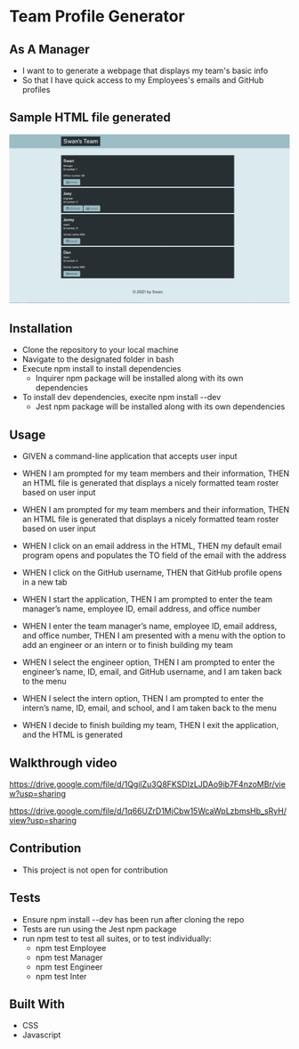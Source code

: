 # Team Profile Generator

## As A Manager

  * I want to to generate a webpage that displays my team's basic info
  * So that I have quick access to my Employees's emails and GitHub profiles
  
## Sample HTML file generated 

![Alt text](/src/images/website.JPG?raw=true "Optional Title")

## Installation

  * Clone the repository to your local machine
  * Navigate to the designated folder in bash
  * Execute npm install to install dependencies
    * Inquirer npm package will be installed along with its own dependencies
  * To install dev dependencies, execite npm install --dev
    * Jest npm package will be installed along with its own dependencies
    
## Usage

* GIVEN a command-line application that accepts user input

* WHEN I am prompted for my team members and their information, 
  THEN an HTML file is generated that displays a nicely formatted team roster based on user input
  
* WHEN I am prompted for my team members and their information, 
  THEN an HTML file is generated that displays a nicely formatted team roster based on user input
  
* WHEN I click on an email address in the HTML,
  THEN my default email program opens and populates the TO field of the email with the address
  
* WHEN I click on the GitHub username, 
  THEN that GitHub profile opens in a new tab
  
* WHEN I start the application, 
  THEN I am prompted to enter the team manager’s name, employee ID, email address, and office number
  
* WHEN I enter the team manager’s name, employee ID, email address, and office number, 
  THEN I am presented with a menu with the option to add an engineer or an intern or to finish building my team
  
* WHEN I select the engineer option, 
  THEN I am prompted to enter the engineer’s name, ID, email, and GitHub username, and I am taken back to the menu
  
* WHEN I select the intern option, 
  THEN I am prompted to enter the intern’s name, ID, email, and school, and I am taken back to the menu
  
* WHEN I decide to finish building my team, 
  THEN I exit the application, and the HTML is generated

## Walkthrough video 

https://drive.google.com/file/d/1QgilZu3Q8FKSDIzLJDAo9ib7F4nzoMBr/view?usp=sharing

https://drive.google.com/file/d/1q66UZrD1MjCbw15WcaWpLzbmsHb_sRyH/view?usp=sharing

## Contribution

 * This project is not open for contribution
## Tests

* Ensure npm install --dev has been run after cloning the repo
* Tests are run using the Jest npm package
* run npm test to test all suites, or to test individually:
  * npm test Employee
  * npm test Manager
  * npm test Engineer
  * npm test Inter
  
## Built With

- CSS
- Javascript

